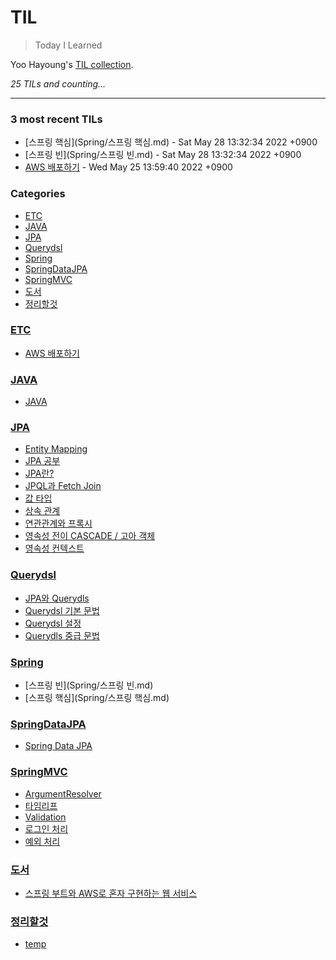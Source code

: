 # TIL
> Today I Learned

Yoo Hayoung's [TIL collection][1].


_25 TILs and counting..._

---

### 3 most recent TILs

- [스프링 핵심](Spring/스프링 핵심.md) - Sat May 28 13:32:34 2022 +0900
- [스프링 빈](Spring/스프링 빈.md) - Sat May 28 13:32:34 2022 +0900
- [AWS 배포하기](ETC/AWS_배포하기.md) - Wed May 25 13:59:40 2022 +0900

### Categories

- [ETC](#ETC)
- [JAVA](#JAVA)
- [JPA](#JPA)
- [Querydsl](#Querydsl)
- [Spring](#Spring)
- [SpringDataJPA](#SpringDataJPA)
- [SpringMVC](#SpringMVC)
- [도서](#도서)
- [정리할것](#정리할것)

### [ETC](#ETC)
- [AWS 배포하기](ETC/AWS_배포하기.md)

### [JAVA](#JAVA)
- [JAVA](JAVA/JAVA.md)

### [JPA](#JPA)
- [Entity Mapping](JPA/Entity_Mapping.md)
- [JPA 공부](JPA/JPA_공부.md)
- [JPA란?](JPA/JPA란?.md)
- [JPQL과 Fetch Join](JPA/JPQL과_Fetch_Join.md)
- [값 타입](JPA/값_타입.md)
- [상속 관계](JPA/상속_관계.md)
- [연관관계와 프록시](JPA/연관관계와_프록시.md)
- [영속성 전이 CASCADE / 고아 객체](JPA/영속성_전이와_고아_객체.md)
- [영속성 컨텍스트](JPA/영속성_컨텍스트.md)

### [Querydsl](#Querydsl)
- [JPA와 Querydls](Querydsl/JPA와_Querydsl.md)
- [Querydsl 기본 문법](Querydsl/Querydsl_기본_문법.md)
- [Querydsl 설정](Querydsl/Querydsl_설정.md)
- [Querydls 중급 문법](Querydsl/Querydsl_중급_문법.md)

### [Spring](#Spring)
- [스프링 빈](Spring/스프링 빈.md)
- [스프링 핵심](Spring/스프링 핵심.md)

### [SpringDataJPA](#SpringDataJPA)
- [Spring Data JPA](SpringDataJPA/SpringDataJPA.md)

### [SpringMVC](#SpringMVC)
- [ArgumentResolver](SpringMVC/ArgumentResolver.md)
- [타임리프](SpringMVC/Thymeleaf.md)
- [Validation](SpringMVC/Validation.md)
- [로그인 처리](SpringMVC/로그인_처리.md)
- [예외 처리](SpringMVC/예외_처리.md)

### [도서](#도서)
- [스프링 부트와 AWS로 혼자 구현하는 웹 서비스](도서/스프링_부트와_AWS로_혼자_구현하는_웹_서비스.md)

### [정리할것](#정리할것)
- [temp](정리할것/Learned.md)

[1]: https://github.com/YooHayoung/TIL

